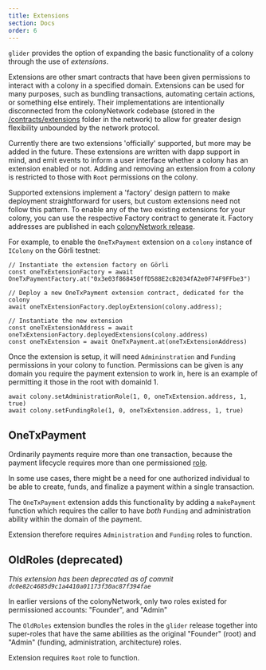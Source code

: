```yaml
---
title: Extensions
section: Docs
order: 6
---
```


`glider` provides the option of expanding the basic functionality of a colony through the use of _extensions_.

Extensions are other smart contracts that have been given permissions to interact with a colony in a specified domain. Extensions can be used for many purposes, such as bundling transactions, automating certain actions, or something else entirely. Their implementations are intentionally disconnected from the colonyNetwork codebase (stored in the [/contracts/extensions](https://github.com/JoinColony/colonyNetwork/tree/develop/contracts/extensions) folder in the network) to allow for greater design flexibility unbounded by the network protocol.

Currently there are two extensions 'officially' supported, but more may be added in the future. These extensions are written with dapp support in mind, and emit events to inform a user interface whether a colony has an extension enabled or not. Adding and removing an extension from a colony is restricted to those with `Root` permissions on the colony.

Supported extensions implement a 'factory' design pattern to make deployment straightforward for users, but custom extensions need not follow this pattern. To enable any of the two existing extensions for your colony, you can use the respective Factory contract to generate it. Factory addresses are published in each [colonyNetwork release](https://github.com/JoinColony/colonyNetwork/releases/).

For example, to enable the `OneTxPayment` extension on a `colony` instance of `IColony` on the Görli testnet:

```
// Instantiate the extension factory on Görli
const oneTxExtensionFactory = await OneTxPaymentFactory.at("0x3e03f868450ffD588E2cB2034fA2e0F74F9FFbe3")

// Deploy a new OneTxPayment extension contract, dedicated for the colony
await oneTxExtensionFactory.deployExtension(colony.address);

// Instantiate the new extension
const oneTxExtensionAddress = await oneTxExtensionFactory.deployedExtensions(colony.address)
const oneTxExtension = await OneTxPayment.at(oneTxExtensionAddress)
```

Once the extension is setup, it will need `Admininstration` and `Funding` permissions in your colony to function. Permissions can be given is any domain you require the payment extension to work in, here is an example of permitting it those in the root with domainId 1.

```
await colony.setAdministrationRole(1, 0, oneTxExtension.address, 1, true)
await colony.setFundingRole(1, 0, oneTxExtension.address, 1, true)
```

## OneTxPayment
Ordinarily payments require more than one transaction, because the payment lifecycle requires more than one permissioned [role](/colonynetwork/docs-modular-permissions).

In some use cases, there might be a need for one authorized individual to be able to create, funds, and finalize a payment within a single transaction.

The `OneTxPayment` extension adds this functionality by adding a `makePayment` function which requires the caller to have *both* `Funding` and administration ability within the domain of the payment.

Extension therefore requires `Administration` and `Funding` roles to function.

## OldRoles (deprecated)

_This extension has been deprecated as of commit `dc0e82c4685d9c1a4410a01173f30ac87f394fae`_

In earlier versions of the colonyNetwork, only two roles existed for permissioned accounts: "Founder", and "Admin"

The `OldRoles` extension bundles the roles in the `glider` release together into super-roles that have the same abilities as the original "Founder" (root) and "Admin" (funding, administration, architecture) roles.

Extension requires `Root` role to function.
